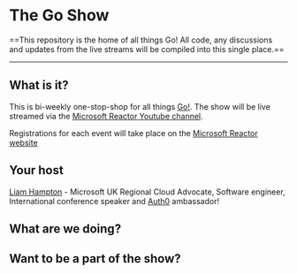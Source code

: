 # The Go Show
==This repository is the home of all things Go! All code, any discussions and updates from the live streams will be compiled into this single place.==

---

## What is it?
This is bi-weekly one-stop-shop for all things [Go!](https://go.dev/). The show will be live streamed via the [Microsoft Reactor Youtube channel](https://www.youtube.com/@MicrosoftReactor).

Registrations for each event will take place on the [Microsoft Reactor website](https://developer.microsoft.com/reactor/)

## Your host
[Liam Hampton](https://www.linkedin.com/in/liam-conroy-hampton/) - Microsoft UK Regional Cloud Advocate, Software engineer, International conference speaker and [Auth0](https://auth0.com/) ambassador!

## What are we doing?


## Want to be a part of the show?